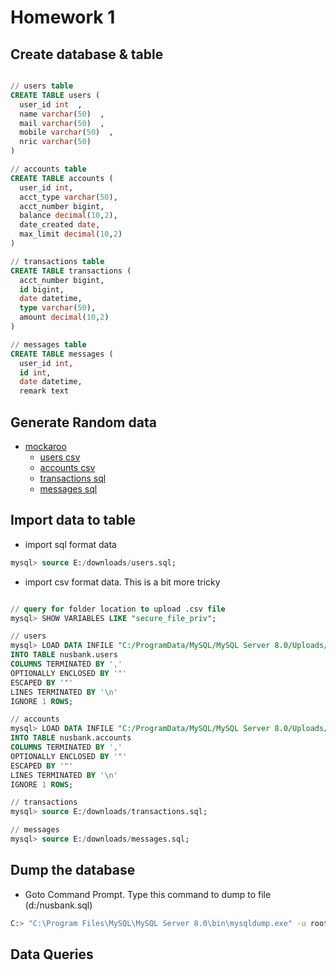 # Homework 1 

## Create database & table

```sql

// users table
CREATE TABLE users (
  user_id int  ,
  name varchar(50)  ,
  mail varchar(50)  ,
  mobile varchar(50)  ,
  nric varchar(50)  
)

// accounts table
CREATE TABLE accounts (
  user_id int,
  acct_type varchar(50),
  acct_number bigint,
  balance decimal(10,2),
  date_created date,
  max_limit decimal(10,2)
)

// transactions table
CREATE TABLE transactions (
  acct_number bigint,
  id bigint,
  date datetime,
  type varchar(50),
  amount decimal(10,2)
)

// messages table
CREATE TABLE messages (
  user_id int,
  id int,
  date datetime,
  remark text

```

## Generate Random data

* [mockaroo](https://www.mockaroo.com)
  + [users csv](./mock_data/users.csv)
  + [accounts csv](./mock_data/accounts.csv)
  + [transactions sql](./mock_data/transactions.sql)
  + [messages sql](./mock_data/mesages.sql)

## Import data to table

* import sql format data

```sql
mysql> source E:/downloads/users.sql;

```

* import csv format data. This is a bit more tricky

```sql

// query for folder location to upload .csv file 
mysql> SHOW VARIABLES LIKE "secure_file_priv";

// users
mysql> LOAD DATA INFILE "C:/ProgramData/MySQL/MySQL Server 8.0/Uploads/users.csv"
INTO TABLE nusbank.users
COLUMNS TERMINATED BY ','
OPTIONALLY ENCLOSED BY '"'
ESCAPED BY '"'
LINES TERMINATED BY '\n'
IGNORE 1 ROWS;

// accounts
mysql> LOAD DATA INFILE "C:/ProgramData/MySQL/MySQL Server 8.0/Uploads/accounts.csv"
INTO TABLE nusbank.accounts
COLUMNS TERMINATED BY ','
OPTIONALLY ENCLOSED BY '"'
ESCAPED BY '"'
LINES TERMINATED BY '\n'
IGNORE 1 ROWS;

// transactions
mysql> source E:/downloads/transactions.sql;

// messages
mysql> source E:/downloads/messages.sql;

```

## Dump the database

* Goto Command Prompt. Type this command to dump to file (d:/nusbank.sql)
```sh
C:> "C:\Program Files\MySQL\MySQL Server 8.0\bin\mysqldump.exe" -u root -p nusbank > d:/nusbank.sql
```

## Data Queries

